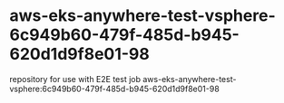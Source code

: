 # aws-eks-anywhere-test-vsphere-6c949b60-479f-485d-b945-620d1d9f8e01-98
repository for use with E2E test job aws-eks-anywhere-test-vsphere:6c949b60-479f-485d-b945-620d1d9f8e01-98
